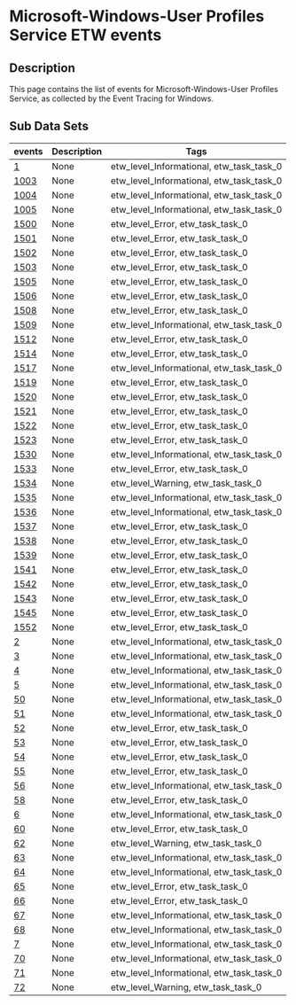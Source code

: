 # Microsoft-Windows-User Profiles Service ETW events

## Description
This page contains the list of events for Microsoft-Windows-User Profiles Service, as collected by the Event Tracing for Windows.

## Sub Data Sets
|events|Description|Tags|
|---|---|---|
|[1](events/event-1.md)|None|etw_level_Informational, etw_task_task_0|
|[1003](events/event-1003.md)|None|etw_level_Informational, etw_task_task_0|
|[1004](events/event-1004.md)|None|etw_level_Informational, etw_task_task_0|
|[1005](events/event-1005.md)|None|etw_level_Informational, etw_task_task_0|
|[1500](events/event-1500.md)|None|etw_level_Error, etw_task_task_0|
|[1501](events/event-1501.md)|None|etw_level_Error, etw_task_task_0|
|[1502](events/event-1502.md)|None|etw_level_Error, etw_task_task_0|
|[1503](events/event-1503.md)|None|etw_level_Error, etw_task_task_0|
|[1505](events/event-1505.md)|None|etw_level_Error, etw_task_task_0|
|[1506](events/event-1506.md)|None|etw_level_Error, etw_task_task_0|
|[1508](events/event-1508.md)|None|etw_level_Error, etw_task_task_0|
|[1509](events/event-1509.md)|None|etw_level_Informational, etw_task_task_0|
|[1512](events/event-1512.md)|None|etw_level_Error, etw_task_task_0|
|[1514](events/event-1514.md)|None|etw_level_Error, etw_task_task_0|
|[1517](events/event-1517.md)|None|etw_level_Informational, etw_task_task_0|
|[1519](events/event-1519.md)|None|etw_level_Error, etw_task_task_0|
|[1520](events/event-1520.md)|None|etw_level_Error, etw_task_task_0|
|[1521](events/event-1521.md)|None|etw_level_Error, etw_task_task_0|
|[1522](events/event-1522.md)|None|etw_level_Error, etw_task_task_0|
|[1523](events/event-1523.md)|None|etw_level_Error, etw_task_task_0|
|[1530](events/event-1530.md)|None|etw_level_Informational, etw_task_task_0|
|[1533](events/event-1533.md)|None|etw_level_Error, etw_task_task_0|
|[1534](events/event-1534.md)|None|etw_level_Warning, etw_task_task_0|
|[1535](events/event-1535.md)|None|etw_level_Informational, etw_task_task_0|
|[1536](events/event-1536.md)|None|etw_level_Informational, etw_task_task_0|
|[1537](events/event-1537.md)|None|etw_level_Error, etw_task_task_0|
|[1538](events/event-1538.md)|None|etw_level_Error, etw_task_task_0|
|[1539](events/event-1539.md)|None|etw_level_Error, etw_task_task_0|
|[1541](events/event-1541.md)|None|etw_level_Error, etw_task_task_0|
|[1542](events/event-1542.md)|None|etw_level_Error, etw_task_task_0|
|[1543](events/event-1543.md)|None|etw_level_Error, etw_task_task_0|
|[1545](events/event-1545.md)|None|etw_level_Error, etw_task_task_0|
|[1552](events/event-1552.md)|None|etw_level_Error, etw_task_task_0|
|[2](events/event-2.md)|None|etw_level_Informational, etw_task_task_0|
|[3](events/event-3.md)|None|etw_level_Informational, etw_task_task_0|
|[4](events/event-4.md)|None|etw_level_Informational, etw_task_task_0|
|[5](events/event-5.md)|None|etw_level_Informational, etw_task_task_0|
|[50](events/event-50.md)|None|etw_level_Informational, etw_task_task_0|
|[51](events/event-51.md)|None|etw_level_Informational, etw_task_task_0|
|[52](events/event-52.md)|None|etw_level_Error, etw_task_task_0|
|[53](events/event-53.md)|None|etw_level_Error, etw_task_task_0|
|[54](events/event-54.md)|None|etw_level_Error, etw_task_task_0|
|[55](events/event-55.md)|None|etw_level_Error, etw_task_task_0|
|[56](events/event-56.md)|None|etw_level_Informational, etw_task_task_0|
|[58](events/event-58.md)|None|etw_level_Error, etw_task_task_0|
|[6](events/event-6.md)|None|etw_level_Informational, etw_task_task_0|
|[60](events/event-60.md)|None|etw_level_Error, etw_task_task_0|
|[62](events/event-62.md)|None|etw_level_Warning, etw_task_task_0|
|[63](events/event-63.md)|None|etw_level_Informational, etw_task_task_0|
|[64](events/event-64.md)|None|etw_level_Informational, etw_task_task_0|
|[65](events/event-65.md)|None|etw_level_Error, etw_task_task_0|
|[66](events/event-66.md)|None|etw_level_Error, etw_task_task_0|
|[67](events/event-67.md)|None|etw_level_Informational, etw_task_task_0|
|[68](events/event-68.md)|None|etw_level_Informational, etw_task_task_0|
|[7](events/event-7.md)|None|etw_level_Informational, etw_task_task_0|
|[70](events/event-70.md)|None|etw_level_Informational, etw_task_task_0|
|[71](events/event-71.md)|None|etw_level_Informational, etw_task_task_0|
|[72](events/event-72.md)|None|etw_level_Warning, etw_task_task_0|
